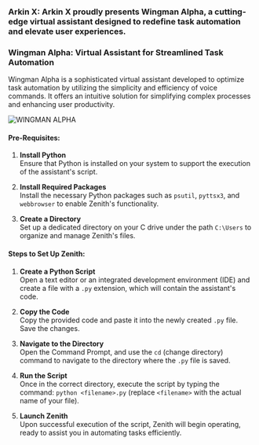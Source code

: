 ### Arkin X: Arkin X proudly presents Wingman Alpha, a cutting-edge virtual assistant designed to redefine task automation and elevate user experiences.  

### Wingman Alpha: Virtual Assistant for Streamlined Task Automation  

Wingman Alpha is a sophisticated virtual assistant developed to optimize task automation by utilizing the simplicity and efficiency of voice commands. It offers an intuitive solution for simplifying complex processes and enhancing user productivity.  


![WINGMAN ALPHA](https://github.com/user-attachments/assets/804c43f0-0834-4b28-a2da-805d3fe0ec84)


#### Pre-Requisites:  
1. **Install Python**  
   Ensure that Python is installed on your system to support the execution of the assistant's script.  

2. **Install Required Packages**  
   Install the necessary Python packages such as `psutil`, `pyttsx3`, and `webbrowser` to enable Zenith's functionality.  

3. **Create a Directory**  
   Set up a dedicated directory on your C drive under the path `C:\Users` to organize and manage Zenith's files.  

#### Steps to Set Up Zenith:  
1. **Create a Python Script**  
   Open a text editor or an integrated development environment (IDE) and create a file with a `.py` extension, which will contain the assistant's code.  

2. **Copy the Code**  
   Copy the provided code and paste it into the newly created `.py` file. Save the changes.  

3. **Navigate to the Directory**  
   Open the Command Prompt, and use the `cd` (change directory) command to navigate to the directory where the `.py` file is saved.  

4. **Run the Script**  
   Once in the correct directory, execute the script by typing the command: `python <filename>.py` (replace `<filename>` with the actual name of your file).  

5. **Launch Zenith**  
   Upon successful execution of the script, Zenith will begin operating, ready to assist you in automating tasks efficiently.
